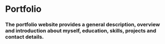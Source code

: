 # Portfolio
### The portfolio website provides a general description, overview and introduction about myself, education, skills, projects and contact details.

